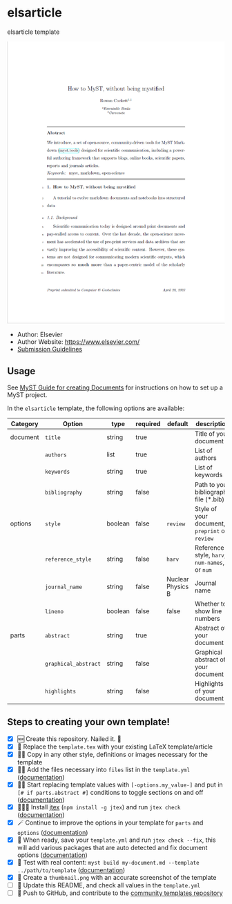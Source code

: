 # elsarticle

elsarticle template

![](thumbnail.png)

- Author: Elsevier
- Author Website: https://www.elsevier.com/
- [Submission Guidelines](https://www.elsevier.com/authors/policies-and-guidelines/latex-instructions)

## Usage

See [MyST Guide for creating Documents](https://myst-tools.org/docs/mystjs/quickstart-myst-documents) for instructions 
on how to set up a MyST project.

In the `elsarticle` template, the following options are available:

| Category | Option               | type    | required | default           | description                                    |
|----------|----------------------|---------|----------|-------------------|------------------------------------------------|
| document | `title`              | string  | true     |                   | Title of your document                         |
|          | `authors`            | list    | true     |                   | List of authors                                |
|          | `keywords`           | string  | true     |                   | List of keywords                               |
|          | `bibliography`       | string  | false    |                   | Path to your bibliography file (*.bib)         |
| options  | `style`              | boolean | false    | `review`          | Style of your document, `preprint` or `review` |
|          | `reference_style`    | string  | false    | `harv`            | Reference style, `harv`, `num-names`, or `num` | 
|          | `journal_name`       | string  | false    | Nuclear Physics B | Journal name                                   |
|          | `lineno`             | boolean | false    | false             | Whether to show line numbers                   |
| parts    | `abstract`           | string  | true     |                   | Abstract of your document                      |
|          | `graphical_abstract` | string  | false    |                   | Graphical abstract of your document            |
|          | `highlights`         | string  | false    |                   | Highlights of your document                    |

## Steps to creating your own template!

- [x] 🆕 Create this repository. Nailed it. 🚀
- [x] 📑 Replace the `template.tex` with your existing LaTeX template/article
- [x] 👯‍♀️ Copy in any other style, definitions or images necessary for the template
- [x] 👩‍🔬 Add the files necessary into `files` list in the `template.yml` ([documentation](https://myst-tools.org/docs/mystjs/jtex/template-yml))
- [x] 🧙‍♀️ Start replacing template values with `[-options.my_value-]` and put in `[# if parts.abstract #]` conditions to toggle sections on and off ([documentation](https://myst-tools.org/docs/mystjs/jtex/template-rules))
- [x] 👩🏿‍💻 Install [jtex](https://myst-tools.org/docs/mystjs/jtex) (`npm install -g jtex`) and run `jtex check` ([documentation](https://myst-tools.org/docs/mystjs/jtex/command-line))
- [x] 🪄 Continue to improve the options in your template for `parts` and `options` ([documentation](https://myst-tools.org/docs/mystjs/jtex/document))
- [x] 💾 When ready, save your `template.yml` and run `jtex check --fix`, this will add various packages that are auto detected and fix document options ([documentation](https://myst-tools.org/docs/mystjs/jtex/command-line))
- [x] 🧪 Test with real content: `myst build my-document.md --template ../path/to/template` ([documentation](https://myst-tools.org/docs/mystjs/guide/creating-pdf-documents))
- [x] 📸 Create a `thumbnail.png` with an accurate screenshot of the template
- [ ] 🧭 Update this README, and check all values in the `template.yml`
- [ ] 🚀 Push to GitHub, and contribute to the [community templates repository](https://github.com/myst-templates/templates)
